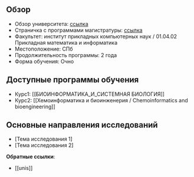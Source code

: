 
## Обзор
- Обзор университета: [ссылка](https://abit.itmo.ru/program/master/bioinformatics)
- Страничка с программами магистратуры: [ссылка](https://abit.itmo.ru/master)
- Факультет: институт прикладных компьютерных наук / 01.04.02 Прикладная математика и информатика
- Местоположение: СПб
- Продолжительность программы: 2 года
- Форма обучения: Очно

## Доступные программы обучения
- Курс1: [[БИОИНФОРМАТИКА_И_СИСТЕМНАЯ БИОЛОГИЯ]]
- Курс2: [[Хемоинформатика и биоинженерия / Chemoinformatics and bioengineering]]

## Основные направления исследований
- [Тема исследования 1]
- [Тема исследования 2]

**Обратные ссылки**:
- [[unis]]